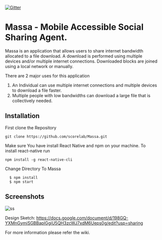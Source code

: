 
[![Gitter](https://img.shields.io/gitter/room/nwjs/nw.js.svg)](https://gitter.im/scorelab/Massa)
# Massa - Mobile Accessible Social Sharing Agent.

Massa is an application that allows users to share internet bandwidth allocated to a file download. A download is performed using multiple devices and/or multiple internet connections. Downloaded blocks are joined using a local network or manually.

There are 2 major uses for this application
1) An Individual can use multiple internet connections and multiple devices to download a file faster.
2) Multiple people with low bandwidths can download a large file that is collectively needed.

## Installation

First clone the Repository
```
git clone https://github.com/scorelab/Massa.git
```
Make sure You have install React Native and npm on your machine.
To install react-native run
```
npm install -g react-native-cli
```
Change Directory To Massa
```
  $ npm install
  $ npm start
```
## Screenshots
![ss](https://user-images.githubusercontent.com/17242746/47492102-db776200-d869-11e8-9a06-d2a48ffdcb3d.png)

Design Sketch:
https://docs.google.com/document/d/198GQ-YXMnGymiSGBBaplGgiU5QH3zcWJ7xdM6Ueps0g/edit?usp=sharing


For more information please refer the wiki.

